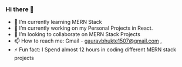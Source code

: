 ### Hi there 👋



- 🔭 I’m currently learning MERN Stack
- 🌱 I’m currently working on my Personal Projects in React.
- 👯 I’m looking to collaborate on MERN Stack Projects
- 📫 How to reach me: Gmail - gauravbhukte1507@gmail.com ,
- ⚡ Fun fact: I Spend almost 12 hours in coding different MERN stack projects
